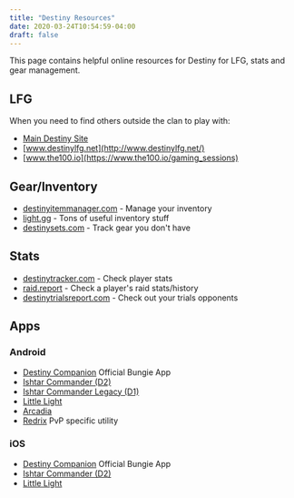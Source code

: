```yaml
---
title: "Destiny Resources"
date: 2020-03-24T10:54:59-04:00
draft: false
---
```


This page contains helpful online resources for Destiny for LFG, stats and gear management.
<!--more-->

## LFG

When you need to find others outside the clan to play with:

+ [Main Destiny Site](https://www.bungie.net/en/ClanV2/FireteamSearch?activityType=0&platform=0)
+ [www.destinylfg.net](http://www.destinylfg.net/)
+ [www.the100.io](https://www.the100.io/gaming_sessions)

## Gear/Inventory

+ [destinyitemmanager.com](https://destinyitemmanager.com/) - Manage your inventory
+ [light.gg](https://light.gg/) - Tons of useful inventory stuff
+ [destinysets.com](https://destinysets.com/) - Track gear you don't have


## Stats

+ [destinytracker.com](https://destinytracker.com/) - Check player stats
+ [raid.report](https://raid.report/) - Check a player's raid stats/history
+ [destinytrialsreport.com](https://destinytrialsreport.com/) - Check out your trials opponents



## Apps

### Android

+ [Destiny Companion](https://play.google.com/store/apps/details?id=com.bungieinc.bungiemobile&hl=en) Official Bungie App
+ [Ishtar Commander (D2)](https://play.google.com/store/apps/details?id=com.unintuitive.IshtarCommander&hl=en)
+ [Ishtar Commander Legacy (D1)](https://play.google.com/store/apps/details?id=com.unintuitive.IshtarLegacy&hl=en)
+ [Little Light](https://play.google.com/store/apps/details?id=me.markezine.luzinha&hl=en)
+ [Arcadia](https://play.google.com/store/apps/details?id=com.eldwyn.wotabyss&hl=en)
+ [Redrix](https://play.google.com/store/apps/details?id=io.redrix.app&hl=en) PvP specific utility


### iOS

+ [Destiny Companion](https://apps.apple.com/us/app/bungie-mobile/id441444902) Official Bungie App
+ [Ishtar Commander (D2)](https://apps.apple.com/us/app/ishtar-commander-for-destiny-2/id1030835428)
+ [Little Light](https://apps.apple.com/us/app/little-light-for-destiny-2/id1373037254)

